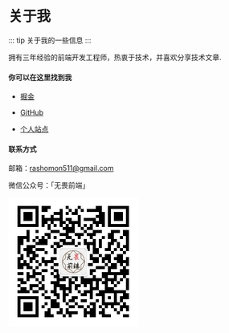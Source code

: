 # 关于我

::: tip
关于我的一些信息
:::


拥有三年经验的前端开发工程师，热衷于技术，并喜欢分享技术文章.

#### 你可以在这里找到我

- [掘金](https://juejin.im/user/5a16e7076fb9a0452577cad4)

- [GitHub](https://github.com/Rashomon511)

- [个人站点](codehao.com)

#### 联系方式

邮箱：rashomon511@gmail.com

微信公众号：「无畏前端」

![微信公众号](../images/weixin.jpg)